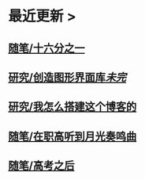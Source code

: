 # 最近更新 >

## [随笔/十六分之一](essays/one-sixteenth)

## [研究/创造图形界面库*未完*](research/creation-of-a-gui-toolkit)

## [研究/我怎么搭建这个博客的](research/how-i-built-this-blog)

## [随笔/在职高听到月光奏鸣曲](essays/sound-of-moonlight)

## [随笔/高考之后](essays/after-the-exam)

<script>
jQuery("div#disqus_thread").ready(function(){
    jQuery("div.col-md-3").remove();
    jQuery("div#disqus_thread").remove();
});
</script>